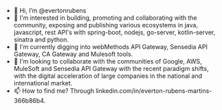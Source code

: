 - 👋 Hi, I’m @evertonrubens
- 👀 I'm interested in building, promoting and collaborating with the community, exposing and publishing various ecosystems in java, javascript, rest API's with spring-boot, 
      nodejs, go-server, kotlin-server, sinatra and python.
- 🌱 I'm currently digging into webMethods API Gateway, Sensedia API Gateway, CA Gateway and Mulesoft tools.
- 💞️ I'm looking to collaborate with the communities of Google, AWS, MuleSoft and Sensedia API Gateway with the recent paradigm shifts, with the digital acceleration of large 
      companies in the national and international market.
- 📫 How to find me? Through linkedin.com/in/everton-rubens-martins-366b86b4.

<!---
evertonrubens/evertonrubens is a ✨ special ✨ repository because its `README.md` (this file) appears on your GitHub profile.
You can click the Preview link to take a look at your changes.
--->
